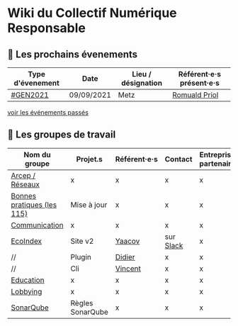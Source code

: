 # Wiki du Collectif Numérique Responsable

## :calendar: Les prochains évenements
Type d'évenement                                | Date          | Lieu / désignation        | Référent·e·s présent·e·s
------------                                    | ------------- | -------------             | -------------
[#GEN2021](https://gen.grandestnumerique.org/)  | 09/09/2021    | Metz                      | [Romuald Priol](https://github.com/docroms)
[voir les événements passés](/events/old.md)


## :construction_worker: Les groupes de travail
Nom du groupe                                                   | Projet.s                  | Référent·e·s                                                                  | Contact                               | Entreprises partenaires
------------                                                    | -------------             | -------------                                                                 | -------------                         | -------------
[Arcep / Réseaux](/projects/arcep/index.md)                     | x                         | x                                                                             | x                                     | x
[Bonnes pratiques (les 115)](/projects/bonnesPratiques/index.md)| Mise à jour               | x                                                                             | x                                     | x
[Communication](/projects/communication/index.md)               | x                         | x                                                                             | x                                     | x
[EcoIndex](/projects/ecoindex/ecoindex.md)                      | Site v2                   | [Yaacov](https://github.com/yaaax)  | sur [Slack](https://cnumr.slack.com/)   | x
//                                                              | Plugin                    | [Didier](https://github.com/didierfred)                                       | x                                     | x
//                                                              | Cli                       | [Vincent](https://github.com/vvatelot)                                        | x                                     | x
[Education](/projects/education/index.md)                       | x                         | x                                                                             | x                                     | x
[Lobbying](/projects/lobbying/index.md)                         | x                         | x                                                                             | x                                     | x
[SonarQube](/projects/sonarqube/index.md)                       | Règles SonarQube          | x                                                                             | x                                     | x
